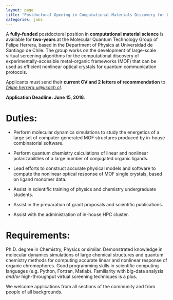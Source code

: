 ```yaml
---
layout: page
title: "Postdoctoral Opening in Computational Materials Discovery for Quantum Cryptography"
categories: jobs
---
```


A **fully-funded** postdoctoral position in **computational material science** is available for **two-years** at the Molecular Quantum Technology Group of Felipe Herrera, based in the Department of Physics at Universidad de Santiago de Chile. The group works on the development of large-scale virtual screening algorithms for the computational discovery of experimentally-accesible metal-organic frameworks (MOF) that can be used as efficient nonlinear optical crystals for quantum communication protocols.

Applicants must send their **current CV and 2 letters of recommendation** to *felipe.herrera.u@usach.cl*. 

**Application Deadline: June 15, 2018**.


# Duties: 

* Perform molecular dynamics simulations to study the energetics of a large set of computer-generated MOF structures produced by in-house combinatorial software.

* Perform quantum chemistry calculations of linear and nonlinear polarizabilities of a large number of conjugated organic ligands. 

* Lead efforts to construct accurate physical models and software to compute the nonlinear optical response of MOF single crystals, based on ligand monomer data. 

* Assist in scientific training of physics and chemistry undergraduate students. 

* Assist in the preparation of grant proposals and scientific publications. 

* Assist with the administration of in-house HPC cluster. 

# Requirements: 

Ph.D. degree in Chemistry, Physics or similar. Demonstrated knowledge in molecular dynamics simulations of large chemical structures and quantum chemistry methods for computing accurate linear and nonlinear response of organic chromophores. Good programming skills in scientific computing languages (e.g. Python, Fortran, Matlab). Familiarity with big-data analysis *and/or* high-throughput virtual screening techniques is a plus.

We welcome applications from all sections of the community and from people of all backgrounds.

